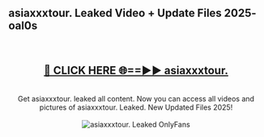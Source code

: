 <h2>asiaxxxtour. Leaked Video + Update Files 2025- oal0s</h2>
<br>
<div align="center">
<h2><a href="https://libra.edu.pl?asiaxxxtour." rel="nofollow">🔴 CLICK HERE 🌐==►► asiaxxxtour.</a></h2>
<br>
Get asiaxxxtour. leaked all content. Now you can access all videos and pictures of asiaxxxtour. Leaked. New Updated Files 2025!
<br>
<br>
<a href="https://libra.edu.pl?asiaxxxtour." rel="nofollow" data-target="animated-image.originalLink"><img src="https://i.ibb.co.com/WyWwxjT/player-gif2.gif" alt="asiaxxxtour. Leaked OnlyFans" style="max-width: 100%; display: inline-block;" data-target="animated-image.originalImage"></a>
</div>
<br>